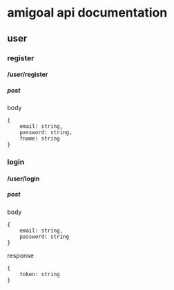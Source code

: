 # amigoal api documentation
## user
### register
#### /user/register
##### post
body
```
{
    email: string,
    password: string,
    fname: string
}
```
### login
#### /user/login
##### post
body
```
{
    email: string,
    password: string
}
```
response
```
{
    token: string
}
```